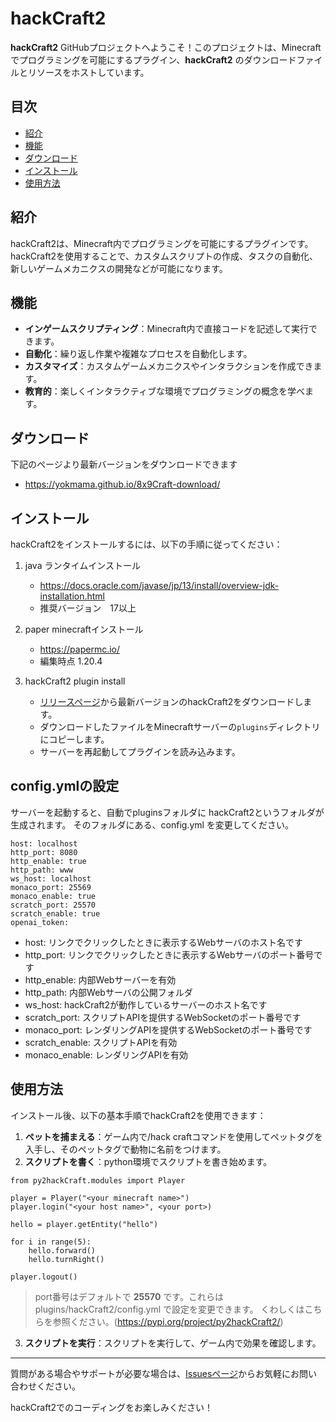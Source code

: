 # hackCraft2

**hackCraft2** GitHubプロジェクトへようこそ！このプロジェクトは、Minecraftでプログラミングを可能にするプラグイン、**hackCraft2** のダウンロードファイルとリソースをホストしています。

## 目次
- [紹介](#紹介)
- [機能](#機能)
- [ダウンロード](#ダウンロード)
- [インストール](#インストール)
- [使用方法](#使用方法)

## 紹介
hackCraft2は、Minecraft内でプログラミングを可能にするプラグインです。hackCraft2を使用することで、カスタムスクリプトの作成、タスクの自動化、新しいゲームメカニクスの開発などが可能になります。

## 機能
- **インゲームスクリプティング**：Minecraft内で直接コードを記述して実行できます。
- **自動化**：繰り返し作業や複雑なプロセスを自動化します。
- **カスタマイズ**：カスタムゲームメカニクスやインタラクションを作成できます。
- **教育的**：楽しくインタラクティブな環境でプログラミングの概念を学べます。

## ダウンロード
下記のページより最新バージョンをダウンロードできます
- https://yokmama.github.io/8x9Craft-download/

## インストール
hackCraft2をインストールするには、以下の手順に従ってください：
1. java ランタイムインストール
    - https://docs.oracle.com/javase/jp/13/install/overview-jdk-installation.html
    - 推奨バージョン　17以上

2. paper minecraftインストール
    - https://papermc.io/
    - 編集時点 1.20.4

3. hackCraft2 plugin install
    - [リリースページ](https://github.com/yokmama/8x9Craft-download/tree/master/hackCraft2/plugins)から最新バージョンのhackCraft2をダウンロードします。
    - ダウンロードしたファイルをMinecraftサーバーの`plugins`ディレクトリにコピーします。
    - サーバーを再起動してプラグインを読み込みます。

## config.ymlの設定
サーバーを起動すると、自動でpluginsフォルダに hackCraft2というフォルダが生成されます。
そのフォルダにある、config.yml を変更してください。
```
host: localhost
http_port: 8080
http_enable: true
http_path: www
ws_host: localhost
monaco_port: 25569
monaco_enable: true
scratch_port: 25570
scratch_enable: true
openai_token: 
```
* host: リンクでクリックしたときに表示するWebサーバのホスト名です
* http_port: リンクでクリックしたときに表示するWebサーバのポート番号です
* http_enable: 内部Webサーバーを有効
* http_path: 内部Webサーバの公開フォルダ
* ws_host: hackCraft2が動作しているサーバーのホスト名です
* scratch_port: スクリプトAPIを提供するWebSocketのポート番号です
* monaco_port: レンダリングAPIを提供するWebSocketのポート番号です
* scratch_enable: スクリプトAPIを有効
* monaco_enable: レンダリングAPIを有効

## 使用方法
インストール後、以下の基本手順でhackCraft2を使用できます：

1. **ペットを捕まえる**：ゲーム内で/hack craftコマンドを使用してペットタグを入手し、そのペットタグで動物に名前をつけます。
2. **スクリプトを書く**：python環境でスクリプトを書き始めます。
```
from py2hackCraft.modules import Player

player = Player("<your minecraft name>")
player.login("<your host name>", <your port>)

hello = player.getEntity("hello")

for i in range(5):
    hello.forward()
    hello.turnRight()

player.logout()
```    
>port番号はデフォルトで **25570** です。これらは plugins/hackCraft2/config.yml で設定を変更できます。
くわしくはこちらを参照ください。(https://pypi.org/project/py2hackCraft2/)

3. **スクリプトを実行**：スクリプトを実行して、ゲーム内で効果を確認します。


---

質問がある場合やサポートが必要な場合は、[Issuesページ](https://github.com/yokmama/8x9Craft-download/issues)からお気軽にお問い合わせください。

hackCraft2でのコーディングをお楽しみください！
